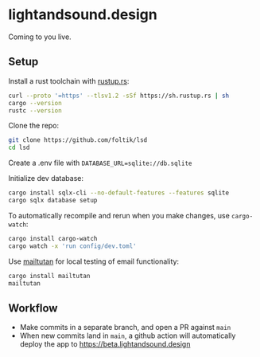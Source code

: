 # lightandsound.design

Coming to you live.

## Setup

Install a rust toolchain with [rustup.rs](https://rustup.rs):

```sh
curl --proto '=https' --tlsv1.2 -sSf https://sh.rustup.rs | sh
cargo --version
rustc --version
```

Clone the repo:

```sh
git clone https://github.com/foltik/lsd
cd lsd
```

Create a .env file with `DATABASE_URL=sqlite://db.sqlite`

Initialize dev database:

```sh
cargo install sqlx-cli --no-default-features --features sqlite
cargo sqlx database setup
```

To automatically recompile and rerun when you make changes, use `cargo-watch`:

```sh
cargo install cargo-watch
cargo watch -x 'run config/dev.toml'
```

Use [mailtutan](https://github.com/mailtutan/mailtutan) for local testing of email functionality:

```sh
cargo install mailtutan
mailtutan
```

## Workflow

- Make commits in a separate branch, and open a PR against `main`
- When new commits land in `main`, a github action will automatically deploy the app to https://beta.lightandsound.design

